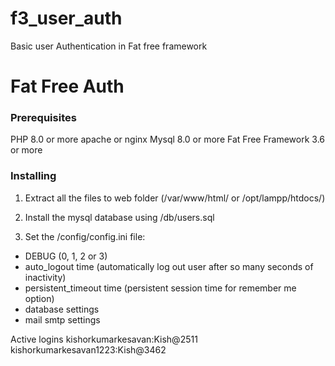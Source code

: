 # f3_user_auth
Basic user Authentication in Fat free framework 
# Fat Free Auth


### Prerequisites
PHP 8.0 or more
apache or nginx
Mysql 8.0 or more
Fat Free Framework 3.6 or more

### Installing

1. Extract all the files to web folder (/var/www/html/ or /opt/lampp/htdocs/)

2. Install the mysql database using /db/users.sql

3. Set the /config/config.ini file:
- DEBUG (0, 1, 2 or 3)
- auto_logout time (automatically log out user after so many seconds of inactivity)
- persistent_timeout time (persistent session time for remember me option)
- database settings
- mail smtp settings

Active logins
kishorkumarkesavan:Kish@2511
kishorkumarkesavan1223:Kish@3462

